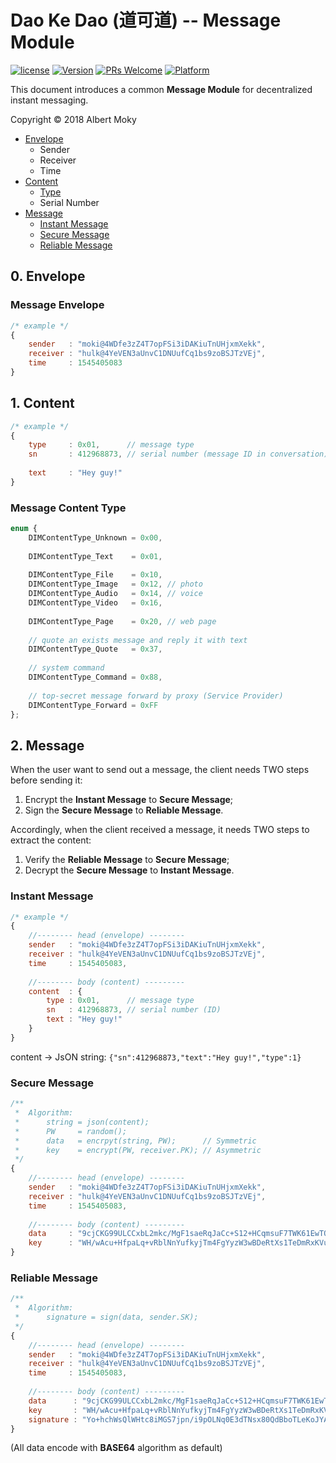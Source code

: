 # Dao Ke Dao (道可道) -- Message Module

[![license](https://img.shields.io/github/license/mashape/apistatus.svg)](https://github.com/dimchat/dkd-py/blob/master/LICENSE)
[![Version](https://img.shields.io/badge/alpha-0.1.0-red.svg)](https://github.com/dimchat/dkd-py/wiki)
[![PRs Welcome](https://img.shields.io/badge/PRs-welcome-brightgreen.svg)](https://github.com/dimchat/dkd-py/pulls)
[![Platform](https://img.shields.io/badge/Platform-Python%203-brightgreen.svg)](https://github.com/dimchat/dkd-py/wiki)

This document introduces a common **Message Module** for decentralized instant messaging.

Copyright &copy; 2018 Albert Moky

- [Envelope](#envelope)
    - Sender
    - Receiver
    - Time
- [Content](#content)
    - [Type](#content-type)
    - Serial Number
- [Message](#message)
    - [Instant Message](#instant-message)
    - [Secure Message](#secure-message)
    - [Reliable Message](#reliable-message)

## <span id="envelope">0. Envelope </span>

### Message Envelope

```javascript
/* example */
{
    sender   : "moki@4WDfe3zZ4T7opFSi3iDAKiuTnUHjxmXekk",
    receiver : "hulk@4YeVEN3aUnvC1DNUufCq1bs9zoBSJTzVEj",
    time     : 1545405083
}
```

## <span id="content">1. Content</span>

```javascript
/* example */
{
    type     : 0x01,      // message type
    sn       : 412968873, // serial number (message ID in conversation)
    
    text     : "Hey guy!"
}
```

### <span id="content-type">Message Content Type</span>

```javascript
enum {
    DIMContentType_Unknown = 0x00,
    
    DIMContentType_Text    = 0x01,
    
    DIMContentType_File    = 0x10,
    DIMContentType_Image   = 0x12, // photo
    DIMContentType_Audio   = 0x14, // voice
    DIMContentType_Video   = 0x16,
    
    DIMContentType_Page    = 0x20, // web page
    
    // quote an exists message and reply it with text
    DIMContentType_Quote   = 0x37,
    
    // system command
    DIMContentType_Command = 0x88,
    
    // top-secret message forward by proxy (Service Provider)
    DIMContentType_Forward = 0xFF
};
```

## <span id="message">2. Message</span>

When the user want to send out a message, the client needs TWO steps before sending it:

1. Encrypt the **Instant Message** to **Secure Message**;
2. Sign the **Secure Message** to **Reliable Message**.

Accordingly, when the client received a message, it needs TWO steps to extract the content:

1. Verify the **Reliable Message** to **Secure Message**;
2. Decrypt the **Secure Message** to **Instant Message**.

### <span id="instant-message">Instant Message</span>

```javascript
/* example */
{
    //-------- head (envelope) --------
    sender   : "moki@4WDfe3zZ4T7opFSi3iDAKiuTnUHjxmXekk",
    receiver : "hulk@4YeVEN3aUnvC1DNUufCq1bs9zoBSJTzVEj",
    time     : 1545405083,
    
    //-------- body (content) ---------
    content  : {
        type : 0x01,      // message type
        sn   : 412968873, // serial number (ID)
        text : "Hey guy!"
    }
}
```

content -> JsON string: ```{"sn":412968873,"text":"Hey guy!","type":1}```

### <span id="secure-message">Secure Message</span>

```javascript
/**
 *  Algorithm:
 *      string = json(content);
 *      PW     = random();
 *      data   = encrpyt(string, PW);      // Symmetric
 *      key    = encrypt(PW, receiver.PK); // Asymmetric
 */
{
    //-------- head (envelope) --------
    sender   : "moki@4WDfe3zZ4T7opFSi3iDAKiuTnUHjxmXekk",
    receiver : "hulk@4YeVEN3aUnvC1DNUufCq1bs9zoBSJTzVEj",
    time     : 1545405083,
    
    //-------- body (content) ---------
    data     : "9cjCKG99ULCCxbL2mkc/MgF1saeRqJaCc+S12+HCqmsuF7TWK61EwTQWZSKskUeF",
    key      : "WH/wAcu+HfpaLq+vRblNnYufkyjTm4FgYyzW3wBDeRtXs1TeDmRxKVu7nQI/sdIALGLXrY+O5mlRfhU8f8TuIBilZUlX/eIUpL4uSDYKVLaRG9pOcrCHKevjUpId9x/8KBEiMIL5LB0Vo7sKrvrqosCnIgNfHbXMKvMzwcqZEU8="
}
```

### <span id="reliable-message">Reliable Message</span>

```javascript
/**
 *  Algorithm:
 *      signature = sign(data, sender.SK);
 */
{
    //-------- head (envelope) --------
    sender   : "moki@4WDfe3zZ4T7opFSi3iDAKiuTnUHjxmXekk",
    receiver : "hulk@4YeVEN3aUnvC1DNUufCq1bs9zoBSJTzVEj",
    time     : 1545405083,
    
    //-------- body (content) ---------
    data      : "9cjCKG99ULCCxbL2mkc/MgF1saeRqJaCc+S12+HCqmsuF7TWK61EwTQWZSKskUeF",
    key       : "WH/wAcu+HfpaLq+vRblNnYufkyjTm4FgYyzW3wBDeRtXs1TeDmRxKVu7nQI/sdIALGLXrY+O5mlRfhU8f8TuIBilZUlX/eIUpL4uSDYKVLaRG9pOcrCHKevjUpId9x/8KBEiMIL5LB0Vo7sKrvrqosCnIgNfHbXMKvMzwcqZEU8=",
    signature : "Yo+hchWsQlWHtc8iMGS7jpn/i9pOLNq0E3dTNsx80QdBboTLeKoJYAg/lI+kZL+g7oWJYpD4qKemOwzI+9pxdMuZmPycG+0/VM3HVSMcguEOqOH9SElp/fYVnm4aSjAJk2vBpARzMT0aRNp/jTFLawmMDuIlgWhBfXvH7bT7rDI="
}
```

(All data encode with **BASE64** algorithm as default)
